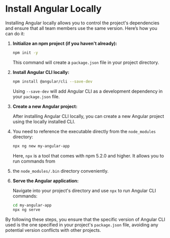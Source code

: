 
# Install Angular Locally

Installing Angular locally allows you to control the project's dependencies and ensure 
that all team members use the same version. Here’s how you can do it:

1. **Initialize an npm project (if you haven't already):**

   ```bash
   npm init -y
   ```

   This command will create a `package.json` file in your project directory.

2. **Install Angular CLI locally:**

   ```bash
   npm install @angular/cli --save-dev
   ```

   Using `--save-dev` will add Angular CLI as a development dependency in your `package.json` file.

3. **Create a new Angular project:**

   After installing Angular CLI locally, you can create a new Angular project using the locally installed CLI. 
4. You need to reference the executable directly from the `node_modules` directory:

   ```bash
   npx ng new my-angular-app
   ```

   Here, `npx` is a tool that comes with npm 5.2.0 and higher. It allows you to run commands from 
5. the `node_modules/.bin` directory conveniently.

4. **Serve the Angular application:**

   Navigate into your project's directory and use `npx` to run Angular CLI commands:

   ```bash
   cd my-angular-app
   npx ng serve
   ```

By following these steps, you ensure that the specific version of Angular CLI used is the one 
specified in your project's `package.json` file, avoiding any potential version conflicts with other projects.

